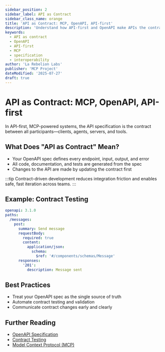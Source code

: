 ```yaml
---
sidebar_position: 2
sidebar_label: API as Contract
sidebar_class_name: orange
title: 'API as Contract: MCP, OpenAPI, API-first'
description: 'Understand how API-first and OpenAPI make APIs the contract in Model Context Protocol (MCP) systems, ensuring reliability and interoperability.'
keywords:
  - API as contract
  - OpenAPI
  - API-first
  - MCP
  - specification
  - interoperability
author: 'La Rebelion Labs'
publisher: 'MCP Project'
dateModified: '2025-07-27'
draft: true
---
```


# API as Contract: MCP, OpenAPI, API-first

In API-first, MCP-powered systems, the API specification is the contract between all participants—clients, agents, servers, and tools.

## What Does "API as Contract" Mean?
- Your OpenAPI spec defines every endpoint, input, output, and error
- All code, documentation, and tests are generated from the spec
- Changes to the API are made by updating the contract first

:::tip
Contract-driven development reduces integration friction and enables safe, fast iteration across teams.
:::

## Example: Contract Testing
```yaml
openapi: 3.1.0
paths:
  /messages:
    post:
      summary: Send message
      requestBody:
        required: true
        content:
          application/json:
            schema:
              $ref: '#/components/schemas/Message'
      responses:
        '201':
          description: Message sent
```

## Best Practices
- Treat your OpenAPI spec as the single source of truth
- Automate contract testing and validation
- Communicate contract changes early and clearly

## Further Reading
- [OpenAPI Specification](https://swagger.io/specification/)
- [Contract Testing](https://martinfowler.com/bliki/ContractTest.html)
- [Model Context Protocol (MCP)](https://github.com/la-rebelion)
